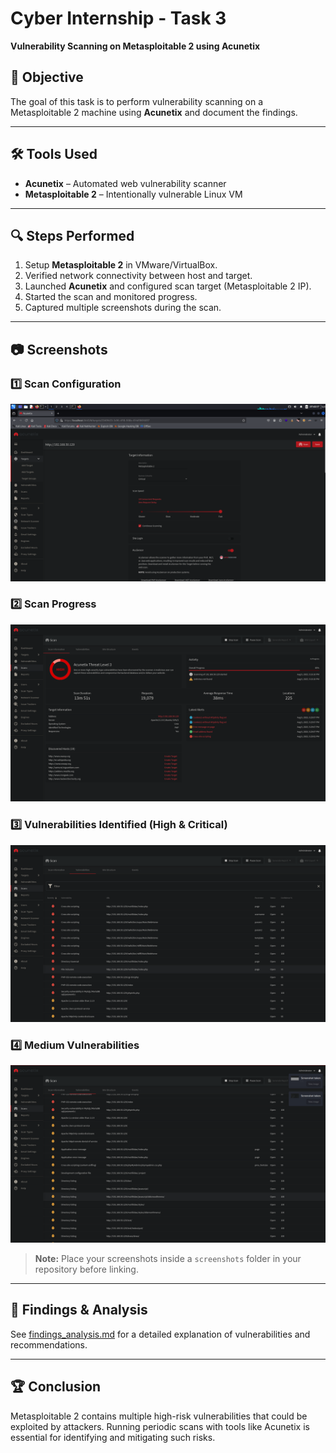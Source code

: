 # Cyber Internship - Task 3  
**Vulnerability Scanning on Metasploitable 2 using Acunetix**

## 📌 Objective
The goal of this task is to perform vulnerability scanning on a Metasploitable 2 machine using **Acunetix** and document the findings.

---

## 🛠 Tools Used
- **Acunetix** – Automated web vulnerability scanner  
- **Metasploitable 2** – Intentionally vulnerable Linux VM  

---

## 🔍 Steps Performed
1. Setup **Metasploitable 2** in VMware/VirtualBox.  
2. Verified network connectivity between host and target.  
3. Launched **Acunetix** and configured scan target (Metasploitable 2 IP).  
4. Started the scan and monitored progress.  
5. Captured multiple screenshots during the scan.  

---

## 📷 Screenshots

### 1️⃣ Scan Configuration
![Scan Configuration](screenshots/scan%20configuration.png)

### 2️⃣ Scan Progress
![Scan Process](screenshots/scan%20process2.png)

### 3️⃣ Vulnerabilities Identified (High & Critical)
![High & Critical Vulnerabilities](screenshots/vulnerabilities%20identified%20(High%20&%20critical).png)

### 4️⃣ Medium Vulnerabilities
![Medium Vulnerabilities](screenshots/medium%20vulnerabilities.png)

> **Note:** Place your screenshots inside a `screenshots` folder in your repository before linking.

---

## 📄 Findings & Analysis
See [findings_analysis.md](findings_analysis.md) for a detailed explanation of vulnerabilities and recommendations.

---

## 🏆 Conclusion
Metasploitable 2 contains multiple high-risk vulnerabilities that could be exploited by attackers. Running periodic scans with tools like Acunetix is essential for identifying and mitigating such risks.

